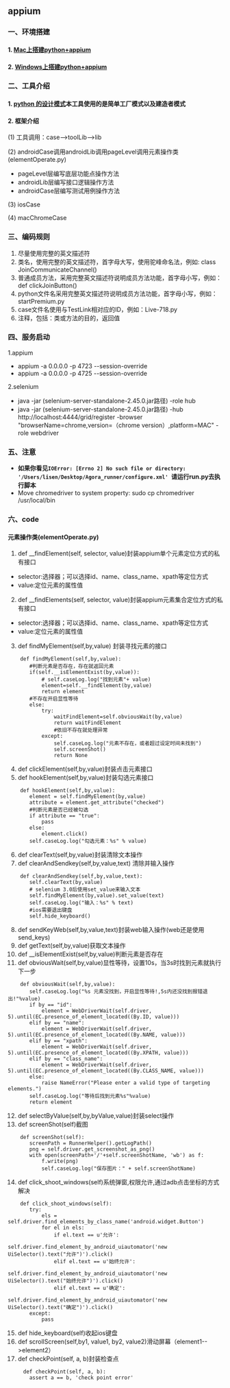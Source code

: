 ## appium
### 一、环境搭建
#### 1. [Mac上搭建python+appium](http://www.cnblogs.com/tangdongchu/p/4432808.html)
#### 2. [Windows上搭建python+appium](https://testerhome.com/topics/646)
### 二、工具介绍
#### 1. [python 的设计模式](http://www.cnblogs.com/wuyuegb2312/archive/2013/04/09/3008320.html)本工具使用的是简单工厂模式以及建造者模式
#### 2. 框架介绍
(1) 工具调用：case-->toolLib-->lib

(2) androidCase调用androidLib调用pageLevel调用元素操作类(elementOperate.py)

* pageLevel层编写底层功能点操作方法
* androidLib层编写接口逻辑操作方法
* androidCase层编写测试用例操作方法

(3) iosCase

(4) macChromeCase
### 三、编码规则
 1. 尽量使用完整的英文描述符
 2. 类名，使用完整的英文描述符，首字母大写，使用驼峰命名法，例如: class JoinCommunicateChannel()
 3. 普通成员方法，采用完整英文描述符说明成员方法功能，首字母小写，例如：def clickJoinButton()
 4. python文件名采用完整英文描述符说明成员方法功能，首字母小写，例如：startPremium.py
 5. case文件名使用与TestLink相对应的ID，例如：Live-718.py
 6. 注释，包括：类或方法的目的，返回值
### 四、服务启动
 1.appium
   * appium -a 0.0.0.0 -p 4723 --session-override
   * appium -a 0.0.0.0 -p 4725 --session-override
   
 2.selenium
   * java -jar (selenium-server-standalone-2.45.0.jar路径) -role hub
   * java -jar (selenium-server-standalone-2.45.0.jar路径) -hub http://localhost:4444/grid/register -browser "browserName=chrome,version=（chrome version）,platform=MAC" -role webdriver
### 五、注意
 * __如果你看见`IOError: [Errno 2] No such file or directory: '/Users/lisen/Desktop/Agora_runner/configure.xml' `请运行run.py去执行脚本__
 * Move chromedriver to system property: sudo cp chromedriver /usr/local/bin
### 六、code
#### 元素操作类(elementOperate.py)
 1. def __findElement(self, selector, value)封装appium单个元素定位方式的私有接口
   * selector:选择器；可以选择id、name、class_name、xpath等定位方式
   * value:定位元素的属性值
 2. def __findElements(self, selector, value)封装appium元素集合定位方式的私有接口
   * selector:选择器；可以选择id、name、class_name、xpath等定位方式
   * value:定位元素的属性值
 3. def findMyElement(self,by,value) 封装寻找元素的接口
 ```
     def findMyElement(self,by,value):
        #判断元素是否存在，存在就返回元素
        if(self.__isElementExist(by,value)):
            # self.caseLog.log("找到元素"+ value)
            element=self.__findElement(by,value)
            return element
        #不存在开启显性等待
        else:
            try:
                waitFindElement=self.obviousWait(by,value)
                return waitFindElement
                #依旧不存在就处理异常
            except:
                self.caseLog.log("元素不存在，或者超过设定时间未找到")
                self.screenShot()
                return None
 ```
 4. def clickElement(self,by,value)封装点击元素接口
 5. def hookElement(self,by,value)封装勾选元素接口
 ```
     def hookElement(self,by,value):
        element = self.findMyElement(by,value)
        attribute = element.get_attribute("checked")
        #判断元素是否已经被勾选
        if attribute == "true":
            pass
        else:
            element.click()
        self.caseLog.log("勾选元素：%s" % value)
 ```
 6. def clearText(self,by,value)封装清除文本操作
 7. def clearAndSendkey(self,by,value,text) 清除并输入操作
 ```
     def clearAndSendkey(self,by,value,text):
        self.clearText(by,value)
        # selenium 3.0后使用set_value来输入文本
        self.findMyElement(by,value).set_value(text)
        self.caseLog.log("输入：%s" % text)
        #ios需要退出键盘
        self.hide_keyboard()
 ```
 8. def sendKeyWeb(self,by,value,text)封装web输入操作(web还是使用send_keys)
 9. def getText(self,by,value)获取文本操作
 10. def __isElementExist(self,by,value)判断元素是否存在
 11. def obviousWait(self,by,value)显性等待，设置10s，当3s时找到元素就执行下一步
 ```
     def obviousWait(self,by,value):
        self.caseLog.log("%s 元素没找到，开启显性等待!,5s内还没找到报错退出!"%value)
        if by == "id":
            element = WebDriverWait(self.driver, 5).until(EC.presence_of_element_located((By.ID, value)))
        elif by == "name":
            element = WebDriverWait(self.driver, 5).until(EC.presence_of_element_located((By.NAME, value)))
        elif by == "xpath":
            element = WebDriverWait(self.driver, 5).until(EC.presence_of_element_located((By.XPATH, value)))
        elif by == "class_name":
            element = WebDriverWait(self.driver, 5).until(EC.presence_of_element_located((By.CLASS_NAME, value)))
        else:
            raise NameError("Please enter a valid type of targeting elements.")
        self.caseLog.log("等待后找到元素%s"%value)
        return element
 ```
 12. def selectByValue(self,by,byValue,value)封装select操作
 13. def screenShot(self)截图
 ```
     def screenShot(self):
        screenPath = RunnerHelper().getLogPath()
        png = self.driver.get_screenshot_as_png()
        with open(screenPath+'/'+self.screenShotName, 'wb') as f:
            f.write(png)
            self.caseLog.log("保存图片：" + self.screenShotName)
 ```
 14. def click_shoot_windows(self)系统弹窗,权限允许,通过adb点击坐标的方式解决
 ```
     def click_shoot_windows(self):
        try:
            els = self.driver.find_elements_by_class_name('android.widget.Button')
            for el in els:
                if el.text == u'允许':
                    self.driver.find_element_by_android_uiautomator('new UiSelector().text("允许")').click()
                elif el.text == u'始终允许':
                    self.driver.find_element_by_android_uiautomator('new UiSelector().text("始终允许")').click()
                elif el.text == u'确定':
                    self.driver.find_element_by_android_uiautomator('new UiSelector().text("确定")').click()
        except:
            pass
 ```
 15. def hide_keyboard(self)收起ios键盘
 16. def scrollScreen(self,by1, value1, by2, value2)滑动屏幕（element1-->element2）
 17. def checkPoint(self, a, b)封装检查点
 ```
      def checkPoint(self, a, b):
        assert a == b, 'check point error'
 ```
 
